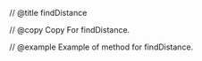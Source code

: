 // @title findDistance

// @copy
Copy For findDistance.

// @example
Example of method for findDistance.
